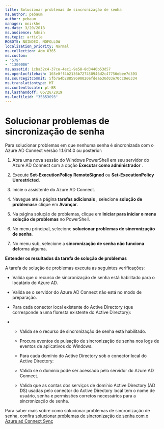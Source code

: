 ```yaml
---
title: Solucionar problemas de sincronização de senha
ms.author: pebaum
author: pebaum
manager: mnirkhe
ms.date: 3/20/2018
ms.audience: Admin
ms.topic: article
ROBOTS: NOINDEX, NOFOLLOW
localization_priority: Normal
ms.collection: Adm_O365
ms.custom:
- "579"
- "1300006"
ms.assetid: 1cba32c4-37ce-4ec1-9e58-8d3440b53d57
ms.openlocfilehash: 165e0ff4b2136b727450946d2c47756ebee7d393
ms.sourcegitcommit: 5fb7a4b28859690020efdea630d03e70cc0e6334
ms.translationtype: MT
ms.contentlocale: pt-BR
ms.lasthandoff: 06/28/2019
ms.locfileid: "35353093"
---
```

# <a name="troubleshoot-password-synchronization"></a>Solucionar problemas de sincronização de senha

Para solucionar problemas em que nenhuma senha é sincronizada com o Azure AD Connect versão 1.1.614.0 ou posterior:
  
1. Abra uma nova sessão do Windows PowerShell em seu servidor do Azure AD Connect com a opção **Executar como administrador** .

2. Execute **Set-ExecutionPolicy RemoteSigned** ou **Set-ExecutionPolicy Unrestricted**.

3. Inicie o assistente do Azure AD Connect.

4. Navegue até a página **tarefas adicionais** , selecione **solução de problemas**e clique em **Avançar**.

5. Na página solução de problemas, clique em **Iniciar para iniciar o menu solução de problemas** no PowerShell.

6. No menu principal, selecione **solucionar problemas de sincronização de senha**.

7. No menu sub, selecione a **sincronização de senha não funciona de**forma alguma.

**Entender os resultados da tarefa de solução de problemas**
  
A tarefa de solução de problemas executa as seguintes verificações:
  
- Valida que o recurso de sincronização de senha está habilitado para o locatário do Azure AD.

- Valida se o servidor do Azure AD Connect não está no modo de preparação.

- Para cada conector local existente do Active Directory (que corresponde a uma floresta existente do Active Directory):

- 
  - Valida se o recurso de sincronização de senha está habilitado.

  - Procura eventos de pulsação de sincronização de senha nos logs de eventos de aplicativos do Windows.

  - Para cada domínio do Active Directory sob o conector local do Active Directory:

  - Valida se o domínio pode ser acessado pelo servidor do Azure AD Connect.

  - Valida que as contas dos serviços de domínio Active Directory (AD DS) usadas pelo conector do Active Directory local tem o nome de usuário, senha e permissões corretos necessários para a sincronização de senha.

Para saber mais sobre como solucionar problemas de sincronização de senha, confira [solucionar problemas de sincronização de senha com o Azure ad Connect Sync](https://docs.microsoft.com/azure/active-directory/connect/active-directory-aadconnectsync-troubleshoot-password-synchronization)
  
